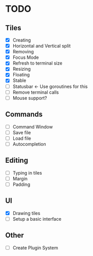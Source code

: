 # TODO
## Tiles
- [X] Creating
- [X] Horizontal and Vertical split
- [X] Removing 
- [X] Focus Mode
- [X] Refresh to terminal size
- [X] Resizing 
- [X] Floating
- [X] Stable
- [ ] Statusbar <- Use goroutines for this
- [ ] Remove terminal calls
- [ ] Mouse support?

## Commands
- [ ] Command Window
- [ ] Save file
- [ ] Load file
- [ ] Autocompletion

## Editing
- [ ] Typing in tiles
- [ ] Margin
- [ ] Padding

## UI
- [X] Drawing tiles
- [ ] Setup a basic interface

## Other
- [ ] Create Plugin System
